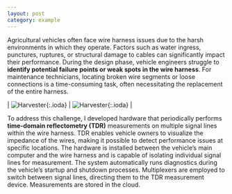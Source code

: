 ```yaml
---
layout: post
category: example
---
```


Agricultural vehicles often face wire harness issues due to the harsh environments in which they operate. Factors such as water ingress, punctures, ruptures, or structural damage to cables can significantly impact their performance. During the design phase, vehicle engineers struggle to **identify potential failure points or weak spots in the wire harness**. For maintenance technicians, locating broken wire segments or loose connections is a time-consuming task, often necessitating the replacement of the entire harness.

| ![Harvester](/assets/img/projects/tdr-tractor/harvester.jpg){:.ioda} | ![Harvester](/assets/img/projects/tdr-tractor/harvester2.jpg){:.ioda} |

To address this challenge, I developed hardware that periodically performs **time-domain reflectometry (TDR)** measurements on multiple signal lines within the wire harness. TDR enables vehicle owners to visualize the impedance of the wires, making it possible to detect performance issues at specific locations. The hardware is installed between the vehicle’s main computer and the wire harness and is capable of isolating individual signal lines for measurement. The system automatically runs diagnostics during the vehicle’s startup and shutdown processes. Multiplexers are employed to switch between signal lines, directing them to the TDR measurement device. Measurements are stored in the cloud.
